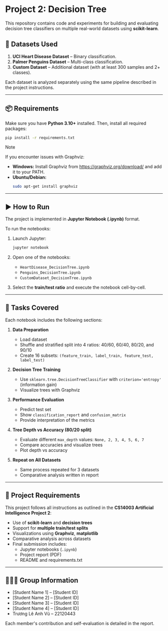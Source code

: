 # Project 2: Decision Tree

This repository contains code and experiments for building and evaluating decision tree classifiers on multiple real-world datasets using **scikit-learn**.

## 📁 Datasets Used

1. **UCI Heart Disease Dataset** – Binary classification.  
2. **Palmer Penguins Dataset** – Multi-class classification.  
3. **Custom Dataset** – Additional dataset (with at least 300 samples and 2+ classes).  

Each dataset is analyzed separately using the same pipeline described in the project instructions.

---

## 📦 Requirements

Make sure you have **Python 3.10+** installed. Then, install all required packages:

```bash
pip install -r requirements.txt
```

> [!Note]
> If you encounter issues with Graphviz:
>   - **Windows:** 
>       Install Graphviz from https://graphviz.org/download/ and add it to your PATH.
>   - **Ubuntu/Debian:**  
>       ```bash
>       sudo apt-get install graphviz
>       ```

---

## ▶️ How to Run

The project is implemented in **Jupyter Notebook (.ipynb)** format.

To run the notebooks:

1. Launch Jupyter:  
    ```bash
    jupyter notebook
    ```

2. Open one of the notebooks:
   - `HeartDisease_DecisionTree.ipynb`
   - `Penguins_DecisionTree.ipynb`
   - `CustomDataset_DecisionTree.ipynb`

3. Select the **train/test ratio** and execute the notebook cell-by-cell.

---

## 🧪 Tasks Covered

Each notebook includes the following sections:

1. **Data Preparation**
   - Load dataset  
   - Shuffle and stratified split into 4 ratios: 40/60, 60/40, 80/20, and 90/10  
   - Create 16 subsets: `(feature_train, label_train, feature_test, label_test)`

2. **Decision Tree Training**
   - Use `sklearn.tree.DecisionTreeClassifier` with `criterion='entropy'` (information gain)  
   - Visualize trees with Graphviz

3. **Performance Evaluation**
   - Predict test set  
   - Show `classification_report` and `confusion_matrix`  
   - Provide interpretation of the metrics

4. **Tree Depth vs Accuracy (80/20 split)**
   - Evaluate different `max_depth` values: `None, 2, 3, 4, 5, 6, 7`  
   - Compare accuracies and visualize trees  
   - Plot depth vs accuracy

5. **Repeat on All Datasets**
   - Same process repeated for 3 datasets  
   - Comparative analysis written in report

---

## 📄 Project Requirements

This project follows all instructions as outlined in the **CS14003 Artificial Intelligence Project 2**:

- Use of **scikit-learn** and **decision trees**
- Support for **multiple train/test splits**
- Visualizations using **Graphviz**, **matplotlib**
- Comparative analysis across datasets
- Final submission includes:
  - Jupyter notebooks (`.ipynb`)
  - Project report (PDF)
  - README and requirements.txt

---

## 👨‍👩‍👦 Group Information

- [Student Name 1] – [Student ID]  
- [Student Name 2] – [Student ID]  
- [Student Name 3] – [Student ID]
- [Student Name 4] – [Student ID]
- Trương Lê Anh Vũ – 22120443

Each member's contribution and self-evaluation is detailed in the report.
